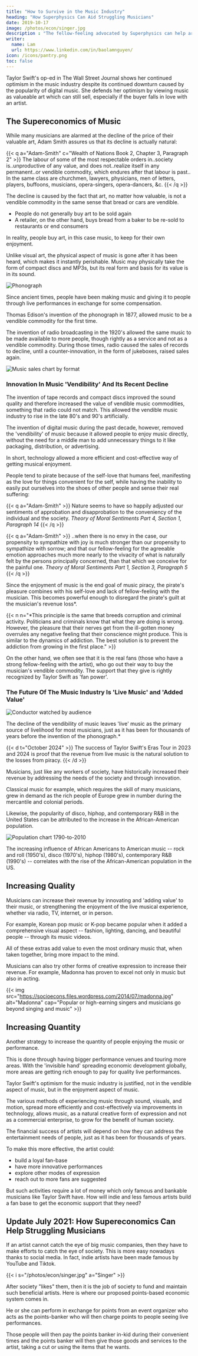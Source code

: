 ```yaml
---
title: "How to Survive in the Music Industry"
heading: "How Superphysics Can Aid Struggling Musicians"
date: 2019-10-17
image: /photos/econ/singer.jpg
description : "The fellow-feeling advocated by Superphysics can help artists survive in the music industry"
writer:
  name: Lam
  url: https://www.linkedin.com/in/baolamnguyen/
icon: /icons/pantry.png
toc: false
---
```




Taylor Swift's op-ed in The Wall Street Journal shows her continued optimism in the music industry despite its continued downturn caused by the popularity of digital music. She defends her optimism by viewing music as valueable art which can still sell, especially if the buyer falls in love with an artist.


## The Supereconomics of Music

While many musicians are alarmed at the decline of the price of their valuable art, Adam Smith assures us that its decline is actually natural:

{{< q a="Adam-Smith" c="Wealth of Nations Book 2, Chapter 3, Paragraph 2" >}}
The labour of some of the most respectable orders in..society is..unproductive of any value, and does not..realize itself in any permanent..or vendible commodity, which endures after that labour is past.. In the same class are churchmen, lawyers, physicians, men of letters, players, buffoons, musicians, opera-singers, opera-dancers, &c.
{{< /q >}}

<!-- ![](https://socioecons.files.wordpress.com/2014/07/cartoonmusician-e1404805412419.jpg) -->

The decline is caused by the fact that art, no matter how valuable, is not a vendible commodity in the same sense that bread or cars are vendible.
- People do not generally buy art to be sold again
- A retailer, on the other hand, buys bread from a baker to be re-sold to restaurants or end consumers


In reality, people buy art, in this case music, to keep for their own enjoyment. 

Unlike visual art, the physical aspect of music is gone after it has been heard, which makes it instantly perishable. Music may physically take the form of compact discs and MP3s, but its real form and basis for its value is in its sound.

![Phonograph](https://socioecons.files.wordpress.com/2014/07/phonograph.jpg)


Since ancient times, people have been making music and giving it to people through live performances in exchange for some compensation. 

Thomas Edison's invention of the phonograph in 1877, allowed music to be a vendible commodity for the first time. 

The invention of radio broadcasting in the 1920's allowed the same music to be made available to more people, though rightly as a service and not as a vendible commodity. During those times, radio caused the sales of records to decline, until a counter-innovation, in the form of jukeboxes, raised sales again.

![Music sales chart by format](https://socioecons.files.wordpress.com/2014/07/all-music-format-sales-chart.jpg)


### Innovation In Music 'Vendibility' And Its Recent Decline

The invention of tape records and compact discs improved the sound quality and therefore increased the value of vendible music commodities, something that radio could not match. This allowed the vendible music industry to rise in the late 80's and 90's artificially. 

The invention of digital music during the past decade, however, removed the 'vendibility' of music because it allowed people to enjoy music directly, without the need for a middle man to add unnecessary things to it like packaging, distribution, or advertising. 

In short, technology allowed a more efficient and cost-effective way of getting musical enjoyment.

<!-- ![](https://socioecons.files.wordpress.com/2014/07/internet-piracy.gif) -->

<!-- Why do people pirate instead of paying? -->

People tend to pirate because of the self-love that humans feel, manifesting as the love for things convenient for the self, while having the inability to easily put ourselves into the shoes of other people and sense their real suffering:


{{< q a="Adam-Smith" >}}
Nature seems to have so happily adjusted our sentiments of approbation and disapprobation to the conveniency of the individual and the society.
<cite>Theory of Moral Sentiments Part 4, Section 1, Paragraph 14</cite>
{{< /q >}}


{{< q a="Adam-Smith" >}}
..when there is no envy in the case, our propensity to sympathize with joy is much stronger than our propensity to sympathize with sorrow; and that our fellow-feeling for the agreeable emotion approaches much more nearly to the vivacity of what is naturally felt by the persons principally concerned, than that which we conceive for the painful one.
<cite>Theory of Moral Sentiments Part 1, Section 3, Paragraph 5</cite>
{{< /q >}}



Since the enjoyment of music is the end goal of music piracy, the pirate's pleasure combines with his self-love and lack of fellow-feeling with the musician. This becomes powerful enough to disregard the pirate's guilt at the musician's revenue loss*. 


{{< n n="*This principle is the same that breeds corruption and criminal activity. Politicians and criminals know that what they are doing is wrong. However, the pleasure that their nerves get from the ill-gotten money overrules any negative feeling that their conscience might produce. This is similar to the dynamics of addiction. The best solution is to prevent the addiction from growing in the first place." >}}




On the other hand, we often see that it is the real fans (those who have a strong fellow-feeling with the artist), who go out their way to buy the musician's vendible commodity. The support that they give is rightly recognized by Taylor Swift as 'fan power'.


### The Future Of The Music Industry Is 'Live Music' and 'Added Value'

![Conductor watched by audience](https://socioecons.files.wordpress.com/2014/07/simon-rattle.jpg)


The decline of the vendibility of music leaves 'live' music as the primary source of livelihood for most musicians, just as it has been for thousands of years before the invention of the phonograph.*

{{< d t="October 2024" >}}
The success of Taylor Swift's Eras Tour in 2023 and 2024 is proof that the revenue from live music is the natural solution to the losses from piracy.
{{< /d >}}


Musicians, just like any workers of society, have historically increased their revenue by addressing the needs of the society and through innovation. 

Classical music for example, which requires the skill of many musicians, grew in demand as the rich people of Europe grew in number during the mercantile and colonial periods. 

Likewise, the popularity of disco, hiphop, and contemporary R&B in the United States can be attributed to the increase in the African-American population.

![Population chart 1790-to-2010](https://socioecons.files.wordpress.com/2014/07/population-2-chart-1790-to-2010.jpg)


The increasing influence of African Americans to American music -- rock and roll (1950's), disco (1970's), hiphop (1980's), contemporary R&B (1990's) -- correlates with the rise of the African-American population in the US.


## Increasing Quality

Musicians can increase their revenue by innovating and 'adding value' to their music, or strengthening the enjoyment of the live musical experience, whether via radio, TV, internet, or in person. 

For example, Korean pop music or K-pop became popular when it added a comprehensive visual aspect -- fashion, lighting, dancing, and beautiful people -- through its music videos. 

All of these extras add value to even the most ordinary music that, when taken together, bring more impact to the mind. 

Musicians can also try other forms of creative expression to increase their revenue. For example, Madonna has proven to excel not only in music but also in acting.


{{< img src="https://socioecons.files.wordpress.com/2014/07/madonna.jpg" alt="Madonna" cap="Popular or high-earning singers and musicians go beyond singing and music" >}}


## Increasing Quantity

Another strategy to increase the quantity of people enjoying the music or performance. 

This is done through having bigger performance venues and touring more areas. With the 'invisible hand' spreading economic development globally, more areas are getting rich enough to pay for quality live performances.

<!-- ![](https://socioecons.files.wordpress.com/2014/07/backstreetboysviet.jpg) -->

Taylor Swift's optimism for the music industry is justified, not in the vendible aspect of music, but in the enjoyment aspect of music. 

The various methods of experiencing music through sound, visuals, and motion, spread more efficiently and cost-effectively via improvements in technology, allows music, as a natural creative form of expression and not as a commercial enterprise, to grow for the benefit of human society.

The financial success of artists will depend on how they can address the entertainment needs of people, just as it has been for thousands of years. 

To make this more effective, the artist could:
- build a loyal fan-base
- have more innovative performances
- explore other modes of expression
- reach out to more fans are suggested


But such activities require a lot of money which only famous and bankable musicians like Taylor Swift have. How will indie and less famous artists build a fan base to get the economic support that they need?


## Update July 2021: How Supereconomics Can Help Struggling Musicians

<!-- July 2021 --> 

If an artist cannot catch the eye of big music companies, then they have to make efforts to catch the eye of society. This is more easy nowadays thanks to social media. In fact, indie artists have been made famous by YouTube and Tiktok. 

{{< i s="/photos/econ/singer.jpg" a="Singer" >}}


After society "likes" them, then it is the job of society to fund and maintain such beneficial artists. Here is where our proposed points-based economic system comes in. 

He or she can perform in exchange for points from an event organizer who acts as the points-banker who will then charge points to people seeing live performances. 

Those people will then pay the points banker in-kid during their convenient times and the points banker will then give those goods and services to the artist, taking a cut or using the items that he wants. 

<!-- A pantrynomy is a community-based economic social network that funnels its excess revenues to funding employment that supports society, such as newsmaking and the arts. This prevents media from being corrupted into telling lies and artists from selling out. -->


<!-- me date="May 12, 2022"
Basic Universal Revenue can maintain artists so that they can continue pursuing their passion even during disasters such as the current pandemic.
/me -->